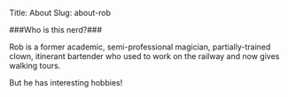 Title: About
Slug: about-rob

###Who is this nerd?###

Rob is a former academic, semi-professional magician, partially-trained clown, itinerant bartender who used to work on the railway and now gives walking tours.

But he has interesting hobbies!